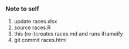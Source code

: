 ### Note to self

1. update races.xlsx 
2. source races.R 
  1. this (re-)creates races.md and runs iframeify 
3. git commit races.html 
